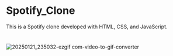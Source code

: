 # Spotify_Clone
This is a Spotify clone developed with HTML, CSS, and JavaScript.
#


![20250121_235032-ezgif com-video-to-gif-converter](https://github.com/user-attachments/assets/57998fc0-20a8-4ea5-9610-4ba073b2c06e)
